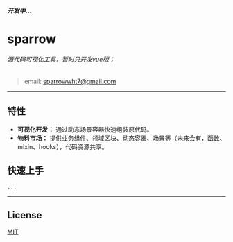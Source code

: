 #### *开发中*...
# sparrow

###### 源代码可视化工具，暂时只开发vue版；
> email: sparrowwht7@gmail.com
---
## 特性

- **可视化开发：** 通过动态场景容器快速组装原代码。
- **物料市场：** 提供业务组件、领域区块、动态容器、场景等（未来会有，函数、mixin、hooks），代码资源共享。

## 快速上手
```bash
...
```
---

## License
[MIT](http://opensource.org/licenses/MIT)